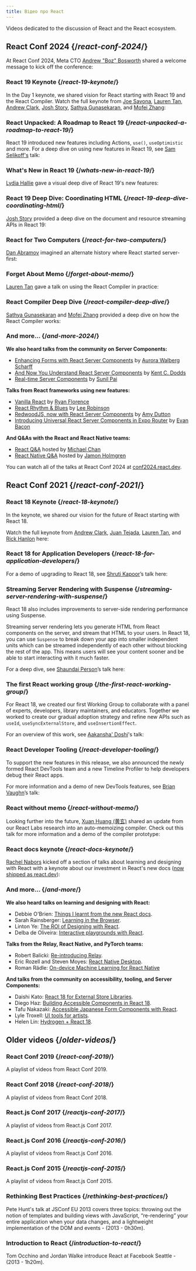 ```yaml
---
title: Відео про React
---
```


<Intro>

Videos dedicated to the discussion of React and the React ecosystem.

</Intro>

## React Conf 2024 {/*react-conf-2024*/}

At React Conf 2024, Meta CTO [Andrew "Boz" Bosworth](https://www.threads.net/@boztank) shared a welcome message to kick off the conference:

<YouTubeIframe src="https://www.youtube.com/embed/T8TZQ6k4SLE?t=975s" title="Boz and Seth Intro" />

### React 19 Keynote {/*react-19-keynote*/}

In the Day 1 keynote, we shared vision for React starting with React 19 and the React Compiler. Watch the full keynote from [Joe Savona](https://twitter.com/en_JS), [Lauren Tan](https://twitter.com/potetotes), [Andrew Clark](https://twitter.com/acdlite), [Josh Story](https://twitter.com/joshcstory), [Sathya Gunasekaran](https://twitter.com/_gsathya), and [Mofei Zhang](https://twitter.com/zmofei):


<YouTubeIframe src="https://www.youtube.com/embed/lyEKhv8-3n0" title="YouTube video player" />

### React Unpacked: A Roadmap to React 19 {/*react-unpacked-a-roadmap-to-react-19*/}

React 19 introduced new features including Actions, `use()`, `useOptimistic` and more. For a deep dive on using new features in React 19, see [Sam Selikoff's](https://twitter.com/samselikoff) talk:

<YouTubeIframe src="https://www.youtube.com/embed/R0B2HsSM78s" title="React Unpacked: A Roadmap to React 19" />

### What's New in React 19 {/*whats-new-in-react-19*/}

[Lydia Hallie](https://twitter.com/lydiahallie) gave a visual deep dive of React 19's new features:

<YouTubeIframe src="https://www.youtube.com/embed/AJOGzVygGcY" title="What's New in React 19" />

### React 19 Deep Dive: Coordinating HTML {/*react-19-deep-dive-coordinating-html*/}

[Josh Story](https://twitter.com/joshcstory) provided a deep dive on the document and resource streaming APIs in React 19:

<YouTubeIframe src="https://www.youtube.com/embed/IBBN-s77YSI" title="React 19 Deep Dive: Coordinating HTML" />

### React for Two Computers {/*react-for-two-computers*/}

[Dan Abramov](https://bsky.app/profile/danabra.mov) imagined an alternate history where React started server-first:

<YouTubeIframe src="https://www.youtube.com/embed/ozI4V_29fj4" title="React for Two Computers" />

### Forget About Memo {/*forget-about-memo*/}

[Lauren Tan](https://twitter.com/potetotes) gave a talk on using the React Compiler in practice:

<YouTubeIframe src="https://www.youtube.com/embed/lvhPq5chokM" title="Forget About Memo" />

### React Compiler Deep Dive {/*react-compiler-deep-dive*/}

[Sathya Gunasekaran](https://twitter.com/_gsathya) and [Mofei Zhang](https://twitter.com/zmofei) provided a deep dive on how the React Compiler works:

<YouTubeIframe src="https://www.youtube.com/embed/uA_PVyZP7AI" title="React Compiler Deep Dive" />

### And more... {/*and-more-2024*/}

**We also heard talks from the community on Server Components:**
* [Enhancing Forms with React Server Components](https://www.youtube.com/embed/0ckOUBiuxVY&t=25280s) by [Aurora Walberg Scharff](https://twitter.com/aurorascharff)
* [And Now You Understand React Server Components](https://www.youtube.com/embed/pOo7x8OiAec) by [Kent C. Dodds](https://twitter.com/kentcdodds)
* [Real-time Server Components](https://www.youtube.com/embed/6sMANTHWtLM) by [Sunil Pai](https://twitter.com/threepointone)

**Talks from React frameworks using new features:**

* [Vanilla React](https://www.youtube.com/embed/ZcwA0xt8FlQ) by [Ryan Florence](https://twitter.com/ryanflorence)
* [React Rhythm & Blues](https://www.youtube.com/embed/rs9X5MjvC4s) by [Lee Robinson](https://twitter.com/leeerob)
* [RedwoodJS, now with React Server Components](https://www.youtube.com/embed/sjyY4MTECUU) by [Amy Dutton](https://twitter.com/selfteachme)
* [Introducing Universal React Server Components in Expo Router](https://www.youtube.com/embed/djhEgxQf3Kw) by [Evan Bacon](https://twitter.com/Baconbrix)

**And Q&As with the React and React Native teams:**
- [React Q&A](https://www.youtube.com/embed/T8TZQ6k4SLE&t=27518s) hosted by [Michael Chan](https://twitter.com/chantastic)
- [React Native Q&A](https://www.youtube.com/embed/0ckOUBiuxVY&t=27935s) hosted by [Jamon Holmgren](https://twitter.com/jamonholmgren)

You can watch all of the talks at React Conf 2024 at [conf2024.react.dev](https://conf2024.react.dev/talks).

## React Conf 2021 {/*react-conf-2021*/}

### React 18 Keynote {/*react-18-keynote*/}

In the keynote, we shared our vision for the future of React starting with React 18.

Watch the full keynote from [Andrew Clark](https://twitter.com/acdlite), [Juan Tejada](https://twitter.com/_jstejada), [Lauren Tan](https://twitter.com/potetotes), and [Rick Hanlon](https://twitter.com/rickhanlonii) here:

<YouTubeIframe src="https://www.youtube.com/embed/FZ0cG47msEk" title="React 18 Keynote" />

### React 18 for Application Developers {/*react-18-for-application-developers*/}

For a demo of upgrading to React 18, see [Shruti Kapoor](https://twitter.com/shrutikapoor08)’s talk here:

<YouTubeIframe src="https://www.youtube.com/embed/ytudH8je5ko" title="React 18 for Application Developers" />

### Streaming Server Rendering with Suspense {/*streaming-server-rendering-with-suspense*/}

React 18 also includes improvements to server-side rendering performance using Suspense.

Streaming server rendering lets you generate HTML from React components on the server, and stream that HTML to your users. In React 18, you can use `Suspense` to break down your app into smaller independent units which can be streamed independently of each other without blocking the rest of the app. This means users will see your content sooner and be able to start interacting with it much faster.

For a deep dive, see [Shaundai Person](https://twitter.com/shaundai)’s talk here:

<YouTubeIframe src="https://www.youtube.com/embed/pj5N-Khihgc" title="Streaming Server Rendering with Suspense" />

### The first React working group {/*the-first-react-working-group*/}

For React 18, we created our first Working Group to collaborate with a panel of experts, developers, library maintainers, and educators. Together we worked to create our gradual adoption strategy and refine new APIs such as `useId`, `useSyncExternalStore`, and `useInsertionEffect`.

For an overview of this work, see [Aakansha' Doshi](https://twitter.com/aakansha1216)'s talk:

<YouTubeIframe src="https://www.youtube.com/embed/qn7gRClrC9U" title="The first React working group" />

### React Developer Tooling {/*react-developer-tooling*/}

To support the new features in this release, we also announced the newly formed React DevTools team and a new Timeline Profiler to help developers debug their React apps.

For more information and a demo of new DevTools features, see [Brian Vaughn](https://twitter.com/brian_d_vaughn)’s talk:

<YouTubeIframe src="https://www.youtube.com/embed/oxDfrke8rZg" title="React Developer Tooling" />

### React without memo {/*react-without-memo*/}

Looking further into the future, [Xuan Huang (黄玄)](https://twitter.com/Huxpro) shared an update from our React Labs research into an auto-memoizing compiler. Check out this talk for more information and a demo of the compiler prototype:

<YouTubeIframe src="https://www.youtube.com/embed/lGEMwh32soc" title="React without memo" />

### React docs keynote {/*react-docs-keynote*/}

[Rachel Nabors](https://twitter.com/rachelnabors) kicked off a section of talks about learning and designing with React with a keynote about our investment in React's new docs ([now shipped as react.dev](/blog/2023/03/16/introducing-react-dev)):

<YouTubeIframe src="https://www.youtube.com/embed/mneDaMYOKP8" title="React docs keynote" />

### And more... {/*and-more*/}

**We also heard talks on learning and designing with React:**

* Debbie O'Brien: [Things I learnt from the new React docs](https://youtu.be/-7odLW_hG7s).
* Sarah Rainsberger: [Learning in the Browser](https://youtu.be/5X-WEQflCL0).
* Linton Ye: [The ROI of Designing with React](https://youtu.be/7cPWmID5XAk).
* Delba de Oliveira: [Interactive playgrounds with React](https://youtu.be/zL8cz2W0z34).

**Talks from the Relay, React Native, and PyTorch teams:**

* Robert Balicki: [Re-introducing Relay](https://youtu.be/lhVGdErZuN4).
* Eric Rozell and Steven Moyes: [React Native Desktop](https://youtu.be/9L4FFrvwJwY).
* Roman Rädle: [On-device Machine Learning for React Native](https://youtu.be/NLj73vrc2I8)

**And talks from the community on accessibility, tooling, and Server Components:**

* Daishi Kato: [React 18 for External Store Libraries](https://youtu.be/oPfSC5bQPR8).
* Diego Haz: [Building Accessible Components in React 18](https://youtu.be/dcm8fjBfro8).
* Tafu Nakazaki: [Accessible Japanese Form Components with React](https://youtu.be/S4a0QlsH0pU).
* Lyle Troxell: [UI tools for artists](https://youtu.be/b3l4WxipFsE).
* Helen Lin: [Hydrogen + React 18](https://youtu.be/HS6vIYkSNks).

## Older videos {/*older-videos*/}

### React Conf 2019 {/*react-conf-2019*/}

A playlist of videos from React Conf 2019.
<YouTubeIframe title="React Conf 2019" src="https://www.youtube-nocookie.com/embed/playlist?list=PLPxbbTqCLbGHPxZpw4xj_Wwg8-fdNxJRh" />

### React Conf 2018 {/*react-conf-2018*/}

A playlist of videos from React Conf 2018.
<YouTubeIframe title="React Conf 2018" src="https://www.youtube-nocookie.com/embed/playlist?list=PLPxbbTqCLbGE5AihOSExAa4wUM-P42EIJ" />

### React.js Conf 2017 {/*reactjs-conf-2017*/}

A playlist of videos from React.js Conf 2017.
<YouTubeIframe title="React.js Conf 2017" src="https://www.youtube-nocookie.com/embed/playlist?list=PLb0IAmt7-GS3fZ46IGFirdqKTIxlws7e0" />

### React.js Conf 2016 {/*reactjs-conf-2016*/}

A playlist of videos from React.js Conf 2016.
<YouTubeIframe title="React.js Conf 2016" src="https://www.youtube-nocookie.com/embed/playlist?list=PLb0IAmt7-GS0M8Q95RIc2lOM6nc77q1IY" />

### React.js Conf 2015 {/*reactjs-conf-2015*/}

A playlist of videos from React.js Conf 2015.
<YouTubeIframe title="React.js Conf 2015" src="https://www.youtube-nocookie.com/embed/playlist?list=PLb0IAmt7-GS1cbw4qonlQztYV1TAW0sCr" />

### Rethinking Best Practices {/*rethinking-best-practices*/}

Pete Hunt's talk at JSConf EU 2013 covers three topics: throwing out the notion of templates and building views with JavaScript, “re-rendering” your entire application when your data changes, and a lightweight implementation of the DOM and events - (2013 - 0h30m).
<YouTubeIframe title="Pete Hunt: React: Rethinking Best Practices - JSConf EU 2013" src="https://www.youtube-nocookie.com/embed/x7cQ3mrcKaY" />

### Introduction to React {/*introduction-to-react*/}

Tom Occhino and Jordan Walke introduce React at Facebook Seattle - (2013 - 1h20m).
<YouTubeIframe title="Tom Occhino and Jordan Walke introduce React at Facebook Seattle" src="https://www.youtube-nocookie.com/embed/XxVg_s8xAms" />
